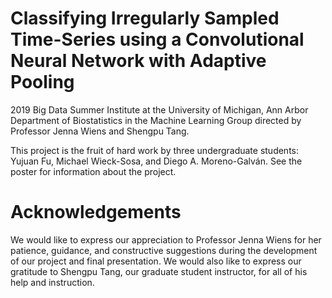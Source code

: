 # Classifying Irregularly Sampled Time-Series using a Convolutional Neural Network with Adaptive Pooling
2019 Big Data Summer Institute at the University of Michigan, Ann Arbor Department of Biostatistics in the Machine Learning Group directed by Professor Jenna Wiens and Shengpu Tang.

This project is the fruit of hard work by three undergraduate students: Yujuan Fu, Michael Wieck-Sosa, and Diego A. Moreno-Galván. See the poster for information about the project.

# Acknowledgements
We would like to express our appreciation to Professor Jenna Wiens for her patience, guidance, and constructive suggestions during the development of our project and final presentation. We would also like to express our gratitude to Shengpu Tang, our graduate student instructor, for all of his help and instruction. 
